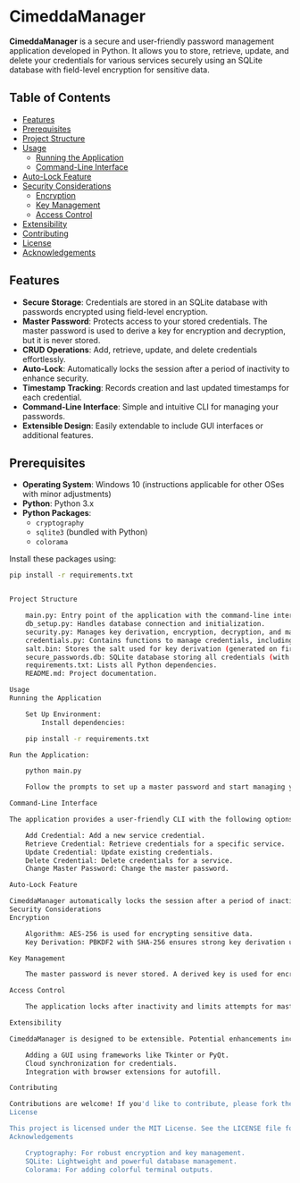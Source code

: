 # CimeddaManager

**CimeddaManager** is a secure and user-friendly password management application developed in Python. It allows you to store, retrieve, update, and delete your credentials for various services securely using an SQLite database with field-level encryption for sensitive data.

## Table of Contents

- [Features](#features)
- [Prerequisites](#prerequisites)
- [Project Structure](#project-structure)
- [Usage](#usage)
  - [Running the Application](#running-the-application)
  - [Command-Line Interface](#command-line-interface)
- [Auto-Lock Feature](#auto-lock-feature)
- [Security Considerations](#security-considerations)
  - [Encryption](#encryption)
  - [Key Management](#key-management)
  - [Access Control](#access-control)
- [Extensibility](#extensibility)
- [Contributing](#contributing)
- [License](#license)
- [Acknowledgements](#acknowledgements)

## Features

- **Secure Storage**: Credentials are stored in an SQLite database with passwords encrypted using field-level encryption.
- **Master Password**: Protects access to your stored credentials. The master password is used to derive a key for encryption and decryption, but it is never stored.
- **CRUD Operations**: Add, retrieve, update, and delete credentials effortlessly.
- **Auto-Lock**: Automatically locks the session after a period of inactivity to enhance security.
- **Timestamp Tracking**: Records creation and last updated timestamps for each credential.
- **Command-Line Interface**: Simple and intuitive CLI for managing your passwords.
- **Extensible Design**: Easily extendable to include GUI interfaces or additional features.

## Prerequisites

- **Operating System**: Windows 10 (instructions applicable for other OSes with minor adjustments)
- **Python**: Python 3.x
- **Python Packages**:
  - `cryptography`
  - `sqlite3` (bundled with Python)
  - `colorama`

Install these packages using:
```bash
pip install -r requirements.txt


Project Structure

    main.py: Entry point of the application with the command-line interface.
    db_setup.py: Handles database connection and initialization.
    security.py: Manages key derivation, encryption, decryption, and master key changes.
    credentials.py: Contains functions to manage credentials, including encryption and decryption.
    salt.bin: Stores the salt used for key derivation (generated on first run).
    secure_passwords.db: SQLite database storing all credentials (with passwords stored encrypted).
    requirements.txt: Lists all Python dependencies.
    README.md: Project documentation.

Usage
Running the Application

    Set Up Environment:
        Install dependencies:

    pip install -r requirements.txt

Run the Application:

    python main.py

    Follow the prompts to set up a master password and start managing your credentials.

Command-Line Interface

The application provides a user-friendly CLI with the following options:

    Add Credential: Add a new service credential.
    Retrieve Credential: Retrieve credentials for a specific service.
    Update Credential: Update existing credentials.
    Delete Credential: Delete credentials for a service.
    Change Master Password: Change the master password.

Auto-Lock Feature

CimeddaManager automatically locks the session after a period of inactivity (default: 5 minutes). This feature enhances security by requiring re-authentication if the application is left idle.
Security Considerations
Encryption

    Algorithm: AES-256 is used for encrypting sensitive data.
    Key Derivation: PBKDF2 with SHA-256 ensures strong key derivation using a unique salt.

Key Management

    The master password is never stored. A derived key is used for encryption and decryption.

Access Control

    The application locks after inactivity and limits attempts for master password verification to prevent unauthorized access.

Extensibility

CimeddaManager is designed to be extensible. Potential enhancements include:

    Adding a GUI using frameworks like Tkinter or PyQt.
    Cloud synchronization for credentials.
    Integration with browser extensions for autofill.

Contributing

Contributions are welcome! If you'd like to contribute, please fork the repository and submit a pull request.
License

This project is licensed under the MIT License. See the LICENSE file for details.
Acknowledgements

    Cryptography: For robust encryption and key management.
    SQLite: Lightweight and powerful database management.
    Colorama: For adding colorful terminal outputs.
